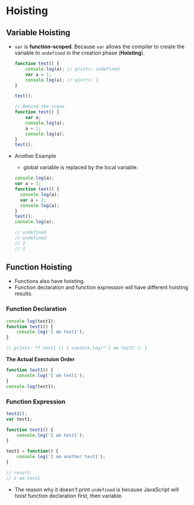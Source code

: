 # Hoisting

## Variable Hoisting

- `var` is **function-scoped**. Because `var`  allows the compiler to create the variable to `undefined` in the creation phase (**Hoisting**).

    ```jsx
    function test() {
    	console.log(a); // prints: undefined
    	var a = 1;
    	console.log(a); // pinrts: 1
    }

    test();

    // Behind the scene
    function test() {
    	var a;
    	console.log(a);
    	a = 1;
    	console.log(a);
    }
    test(); 
    ```

- Another Example
    - global variable is replaced by the local variable.

    ```jsx
    console.log(a);
    var a = 1;
    function test() {
      console.log(a);
      var a = 2;
      console.log(a);
    }
    test();
    console.log(a);

    // undefined
    // undefined
    // 2
    // 1
    ```

## Function Hoisting

- Functions also have hoisting.
- Function declaration and function expression will have different hoisting results.

### Function Declaration

```jsx
console.log(test1);
function test1() {
	console.log('I am test1');
}

// prints: *f test1 () { console.log(*'I am test1'); }
```

**The Actual Exectuion Order**

```jsx
function test1() {
	console.log('I am test1');
}
console.log(test1);
```

### Function Expression

```jsx
test1();
var test1;

function test1() {
	console.log('I am test1');
}

test1 = function() {
	console.log('I am another test1');
}

// result:
// I am test1
```

- The reason why it doesn't print `undefined` is because JavaScript will hoist function declaration first, then variable.